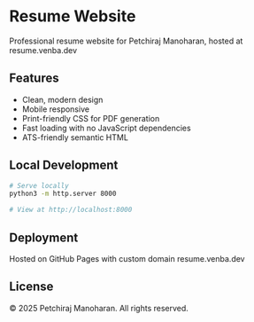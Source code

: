 # Resume Website

Professional resume website for Petchiraj Manoharan, hosted at resume.venba.dev

## Features
- Clean, modern design
- Mobile responsive
- Print-friendly CSS for PDF generation
- Fast loading with no JavaScript dependencies
- ATS-friendly semantic HTML

## Local Development
```bash
# Serve locally
python3 -m http.server 8000

# View at http://localhost:8000
```

## Deployment
Hosted on GitHub Pages with custom domain resume.venba.dev

## License
© 2025 Petchiraj Manoharan. All rights reserved.